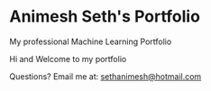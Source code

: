 # Animesh Seth's Portfolio
My professional Machine Learning Portfolio

Hi and Welcome to my portfolio

Questions? Email me at:
[sethanimesh@hotmail.com](mailto:sethanimesh@hotmail.com)
